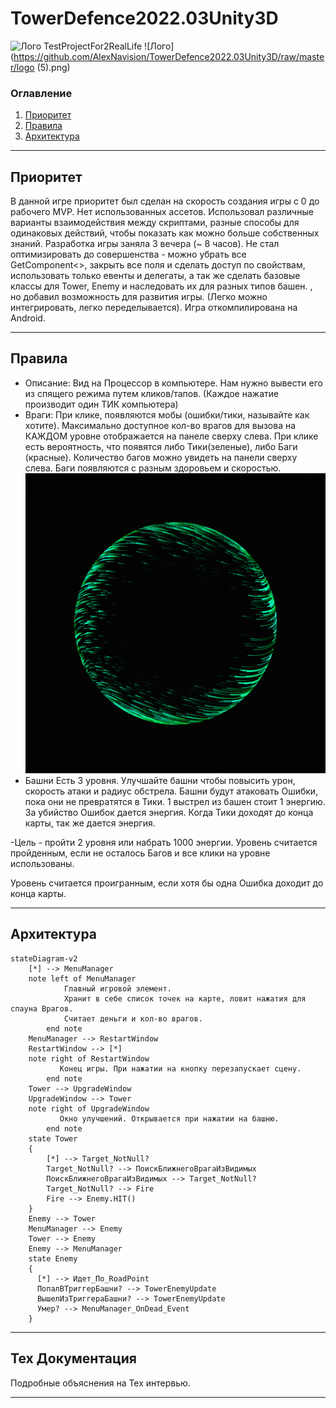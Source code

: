 # TowerDefence2022.03Unity3D
![Лого](https://github.com/AlexNavision/TowerDefence2022.03Unity3D/raw/master/Frame291.png)
TestProjectFor2RealLife ![Лого](https://github.com/AlexNavision/TowerDefence2022.03Unity3D/raw/master/logo (5).png)

### Оглавление
1. [Приоритет](#приоритет)
2. [Правила](#правила)
3. [Архитектура](#Архитектура)
____
## Приоритет <a name="приоритет"></a> 
В данной игре приоритет был сделан на скорость создания игры с 0 до рабочего MVP. 
Нет использованных ассетов.
Использовал различные варианты взаимодействия между скриптами, разные способы для одинаковых действий, чтобы показать как можно больше собственных знаний.
Разработка игры заняла 3 вечера (~ 8 часов).
Не стал оптимизировать до совершенства - можно убрать все GetComponent<>, закрыть все поля и сделать доступ по свойствам, использовать только евенты и делегаты, а так же сделать базовые классы для Tower, Enemy и наследовать их для разных типов башен.
, но добавил возможность для развития игры. (Легко можно интегрировать, легко переделывается).
Игра откомпилирована на Android.
____
## Правила <a name="правила"></a> 
- Описание: Вид на Процессор в компьютере. Нам нужно вывести его из спящего режима путем кликов/тапов. (Каждое нажатие производит один ТИК компьютера)
- Враги: При клике, появляются мобы (ошибки/тики, называйте как хотите). Максимально доступное кол-во врагов для вызова на КАЖДОМ уровне отображается на панеле сверху слева.
При клике есть вероятность, что появятся либо Тики(зеленые), либо Баги (красные). Количество багов можно увидеть на панели сверху слева.
Баги появляются с разным здоровьем и скоростью.
![Тик](https://github.com/AlexNavision/TowerDefence2022.03Unity3D/raw/master/1Kte.gif)
- Башни
Есть 3 уровня. Улучшайте башни чтобы повысить урон, скорость атаки и радиус обстрела.
Башни будут атаковать Ошибки, пока они не превратятся в Тики. 
1 выстрел из башен стоит 1 энергию. 
За убийство Ошибок дается энергия. Когда Тики доходят до конца карты, так же дается энергия.

-Цель - пройти 2 уровня или набрать 1000 энергии.
Уровень считается пройденным, если не осталось Багов и все клики на уровне использованы.

Уровень считается проигранным, если хотя бы одна Ошибка доходит до конца карты.
____
## Архитектура <a name="Архитектура"></a> 
```mermaid
stateDiagram-v2
    [*] --> MenuManager
    note left of MenuManager
            Главный игровой элемент.
            Хранит в себе список точек на карте, ловит нажатия для спауна Врагов.
            Считает деньги и кол-во врагов.
        end note
    MenuManager --> RestartWindow
    RestartWindow --> [*]
    note right of RestartWindow
           Конец игры. При нажатии на кнопку перезапускает сцену.
        end note
    Tower --> UpgradeWindow
    UpgradeWindow --> Tower
    note right of UpgradeWindow
           Окно улучшений. Открывается при нажатии на башню.
        end note
    state Tower 
    {
        [*] --> Target_NotNull?
        Target_NotNull? --> ПоискБлижнегоВрагаИзВидимых
        ПоискБлижнегоВрагаИзВидимых --> Target_NotNull?
        Target_NotNull? --> Fire
        Fire --> Enemy.HIT()
    }
    Enemy --> Tower
    MenuManager --> Enemy
    Tower --> Enemy
    Enemy --> MenuManager
    state Enemy
    {
      [*] --> Идет_По_RoadPoint
      ПопалВТриггерБашни? --> TowerEnemyUpdate
      ВышелИзТриггераБашни? --> TowerEnemyUpdate
      Умер? --> MenuManager_OnDead_Event
    }
```
____
## Тех Документация
Подробные объяснения на Тех интервью.

____
